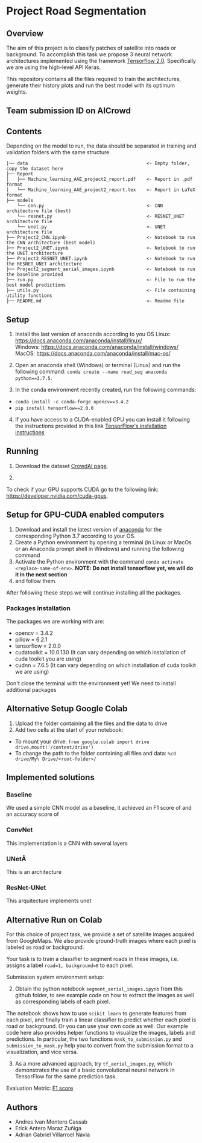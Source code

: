 # Project Road Segmentation
## Overview
The aim of this project is to classify patches of satellite into roads or background. To accomplish this task we propose 3 neural network architectures implemented using the framework [Tensorflow 2.0](https://www.tensorflow.org). Specifically we are using the high-level API Keras.   

This repository contains all the files required to train the architectures, generate their history plots and run the best model with its optimum weights.
## Team submission ID on AICrowd

## Contents
Depending on the model to run, the data should be separated in training and validation folders
with the same structure.
```
|── data                                            <- Empty folder, copy the dataset here
├── Report
│   ├── Machine_learning_AAE_project2_report.pdf    <- Report in .pdf format
│   └── Machine_learning_AAE_project2_report.tex    <- Report in LaTeX format
├── models
    └── cnn.py                                      <- CNN architecture file (best)
    └── resnet.py                                   <- RESNET_UNET architecture file
    └── unet.py                                     <- UNET architecture file
├── Project2_CNN.ipynb                              <- Notebook to run the CNN architecture (best model)                               
├── Project2_UNET.ipynb                             <- Notebook to run the UNET architecture
├── Project2_RESNET_UNET.ipynb                      <- Notebook to run the RESNET_UNET architecture
├── Project2_segment_aerial_images.ipynb            <- Notebook to run the baseline provided
├── run.py                                          <- File to run the best model predictions
├── utils.py                                        <- File containing utility functions
├── README.md                                       <- Readme file
```

## Setup

1. Install the last version of anaconda according to you OS
Linux: https://docs.anaconda.com/anaconda/install/linux/   
Windows: https://docs.anaconda.com/anaconda/install/windows/
MacOS: https://docs.anaconda.com/anaconda/install/mac-os/

2. Open an anaconda shell (Windows) or terminal (Linux) and run the following command:
`conda create --name road_seg anaconda python==3.7.5`.

3. In the conda environment recently created, run the following commands:
- `conda install -c conda-forge opencv==3.4.2`
- `pip install tensorflow==2.0.0`

4. If you have access to a CUDA-enabled GPU you can install it following the instructions provided in this link [TensorFlow's installation instructions](https://www.tensorflow.org/install/gpu)

## Running

1. Download the dataset
[CrowdAI page](https://www.crowdai.org/challenges/epfl-ml-road-segmentation).

2. 

To check if your GPU supports CUDA go to the following link: https://developer.nvidia.com/cuda-gpus.

## Setup for GPU-CUDA enabled computers
1. Download and install the latest version of [anaconda](https://www.anaconda.com/distribution/) for the corresponding Python 3.7 according to your OS.
2. Create a Python environment by opening a terminal (in Linux or MacOs or an Anaconda prompt shell in Windows) and running the following command
3. Activate the Python environment with the command `conda activate <replace-name-of-env>`.
**NOTE: Do not install tensorflow yet, we will do it in the next section**
4.  and follow them.

After following these steps we will continue installing all the packages.

### Packages installation
The packages we are working with are:
- opencv = 3.4.2
- pillow = 6.2.1
- tensorflow = 2.0.0
- cudatoolkit = 10.0.130 (It can vary depending on which installation of cuda toolkit you are using)
- cudnn = 7.6.5 (It can vary depending on which installation of cuda toolkit we are using)

Don't close the terminal with the environment yet! We need to install additional packages


## Alternative Setup Google Colab
1. Upload the folder containing all the files and the data to drive
2. Add two cells at the start of your notebook:
- To mount your drive:
`from google.colab import drive
drive.mount('/content/drive')`
- To change the path to the folder containing all files and data:
``%cd drive/My\ Drive/<root-folder>/``

## Implemented solutions
### Baseline
We used a simple CNN model as a baseline, it achieved an F1 score of
 and an accuracy score of
### ConvNet
This implementation is a CNN with several layers
### UNetÂ
This is an architecture
### ResNet-UNet
This arquitecture implements unet




## Alternative Run on Colab





For this choice of project task, we provide a set of satellite images acquired
from GoogleMaps. We also provide ground-truth images where each pixel is labeled
as road or background.

Your task is to train a classifier to segment roads in these images, i.e.
assigns a label `road=1, background=0` to each pixel.

Submission system environment setup:



2. Obtain the python notebook `segment_aerial_images.ipynb` from this github
folder, to see example code on how to extract the images as well as
corresponding labels of each pixel.

The notebook shows how to use `scikit learn` to generate features from each
pixel, and finally train a linear classifier to predict whether each pixel is
road or background. Or you can use your own code as well. Our example code here
also provides helper functions to visualize the images, labels and predictions.
In particular, the two functions `mask_to_submission.py` and
`submission_to_mask.py` help you to convert from the submission format to a
visualization, and vice versa.

3. As a more advanced approach, try `tf_aerial_images.py`, which demonstrates
the use of a basic convolutional neural network in TensorFlow for the same
prediction task.

Evaluation Metric:
 [F1 score](https://en.wikipedia.org/wiki/F1_score)
## Authors
- Andres Ivan Montero Cassab
- Erick Antero Maraz Zuñiga
- Adrian Gabriel Villarroel Navia
